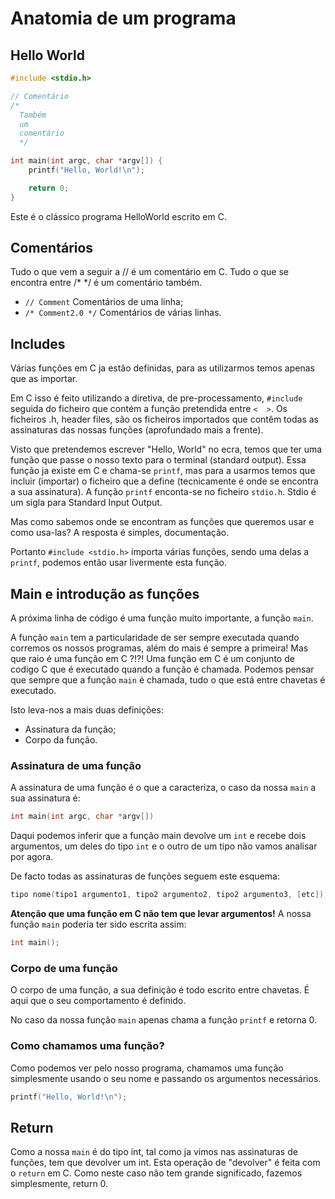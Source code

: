 # Anatomia de um programa


## Hello World

```c
#include <stdio.h>

// Comentário
/*
  Também
  um
  comentário
  */

int main(int argc, char *argv[]) {
    printf("Hello, World!\n");

    return 0;
}
```
Este é o clássico programa HelloWorld escrito em C.

## Comentários

Tudo o que vem a seguir a // é um comentário em C. Tudo o que se encontra entre /* */ é um comentário também.
  * `// Comment` Comentários de uma linha;
  * `/* Comment2.0 */` Comentários de várias linhas.

## Includes

Várias funções em C ja estão definidas, para as utilizarmos temos apenas que as importar.

Em C isso é feito utilizando a diretiva, de pre-processamento, `#include` seguida do ficheiro que contém a função pretendida entre  `<  >`.
Os ficheiros .h, header files, são os ficheiros importados que contêm todas as assinaturas das nossas funções (aprofundado mais a frente).

Visto que pretendemos escrever "Hello, World" no ecra, temos que ter uma função que passe o nosso texto para o terminal (standard output). Essa função ja existe em C e chama-se `printf`, mas para a usarmos temos que incluir (importar) o ficheiro que a define (tecnicamente é onde se encontra a sua assinatura). A função `printf` enconta-se no ficheiro `stdio.h`. Stdio é um sigla para Standard Input Output.

Mas como sabemos onde se encontram as funções que queremos usar e como usa-las?
A resposta é simples, documentação.

Portanto `#include <stdio.h>` importa várias funções, sendo uma delas a `printf`, podemos então usar livermente esta função.


## Main e introdução as funções

A próxima linha de código é uma função muito importante, a função `main`.

A função `main` tem a particularidade de ser sempre executada quando corremos os nossos programas, além do mais é sempre a primeira!
Mas que raio é uma função em C ?!?! Uma função em C é um conjunto de codigo C que é executado quando a função é chamada. Podemos pensar que sempre que a função `main` é chamada, tudo o que está entre chavetas é executado.

Isto leva-nos a mais duas definições:
  * Assinatura da função;
  * Corpo da função.

### Assinatura de uma função

A assinatura de uma função é o que a caracteriza, o caso da nossa `main` a sua assinatura é:
```c
int main(int argc, char *argv[])
```
Daqui podemos inferir que a função main devolve um `int` e recebe dois argumentos, um deles do tipo `int` e o outro de um tipo não vamos analisar por agora.

De facto todas as assinaturas de funções seguem este esquema:
```c
tipo nome(tipo1 argumento1, tipo2 argumento2, tipo2 argumento3, [etc]);
```
**Atenção que uma função em C não tem que levar argumentos!**
A nossa função `main` poderia ter sido escrita assim:
```c
int main();
```

### Corpo de uma função

O corpo de uma função, a sua definição é todo escrito entre chavetas. É aqui que o seu comportamento é definido.

No caso da nossa função `main` apenas chama a função `printf` e retorna 0.

### Como chamamos uma função?

Como podemos ver pelo nosso programa, chamamos uma função simplesmente usando o seu nome e passando os argumentos necessários.
```c
printf("Hello, World!\n");
```

## Return
Como a nossa `main` é do tipo int, tal como ja vimos nas assinaturas de funções, tem que devolver um int.
Esta operação de "devolver" é feita com o `return` em C. Como neste caso não tem grande significado, fazemos simplesmente, return 0.

